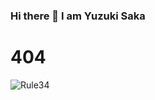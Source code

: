 ### Hi there 👋 I am Yuzuki Saka  

# 404

![Rule34](https://count.getloli.com/get/@ChouYuduki.github.readme?theme=rule34)   

<!--
**ChouYuduki/ChouYuduki** is a ✨ _special_ ✨ repository because its `README.md` (this file) appears on your GitHub profile.

Here are some ideas to get you started:

- 🔭 I’m currently working on ...
- 🌱 I’m currently learning ...
- 👯 I’m looking to collaborate on ...
- 🤔 I’m looking for help with ...
- 💬 Ask me about ...
- 📫 How to reach me: ...
- 😄 Pronouns: ...
- ⚡ Fun fact: ...
-->
